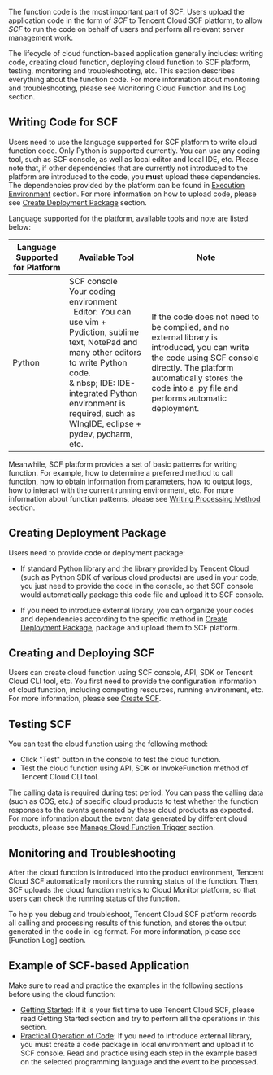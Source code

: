 The function code is the most important part of SCF. Users upload the application code in the form of *SCF* to Tencent Cloud SCF platform, to allow *SCF* to run the code on behalf of users and perform all relevant server management work.

The lifecycle of cloud function-based application generally includes: writing code, creating cloud function, deploying cloud function to SCF platform, testing, monitoring and troubleshooting, etc. This section describes everything about the function code. For more information about monitoring and troubleshooting, please see Monitoring Cloud Function and Its Log section.

## Writing Code for SCF
Users need to use the language supported for SCF platform to write cloud function code. Only Python is supported currently. You can use any coding tool, such as SCF console, as well as local editor and local IDE, etc. Please note that, if other dependencies that are currently not introduced to the platform are introduced to the code, you **must** upload these dependencies. The dependencies provided by the platform can be found in [Execution Environment](https://www.qcloud.com/document/product/583/9694#.E6.89.A7.E8.A1.8C.E7.8E.AF.E5.A2.83.E5.92.8C.E5.8F.AF.E7.94.A8.E5.BA.93) section. For more information on how to upload code, please see [Create Deployment Package](https://www.qcloud.com/document/product/583/9702) section.

Language supported for the platform, available tools and note are listed below:

| Language Supported for Platform | Available Tool | Note |
|--|--|--|
| Python | SCF console<br>Your coding environment <br>&nbsp;&nbsp;Editor: You can use vim + Pydiction, sublime text, NotePad and many other editors to write Python code.<br>& nbsp;&nbsp;IDE: IDE-integrated Python environment is required, such as WIngIDE, eclipse + pydev, pycharm, etc. | If the code does not need to be compiled, and no external library is introduced, you can write the code using SCF console directly. The platform automatically stores the code into a .py file and performs automatic deployment. |

Meanwhile, SCF platform provides a set of basic patterns for writing function. For example, how to determine a preferred method to call function, how to obtain information from parameters, how to output logs, how to interact with the current running environment, etc. For more information about function patterns, please see [Writing Processing Method](https://www.qcloud.com/document/product/583/9210) section.


## Creating Deployment Package

Users need to provide code or deployment package:

- If standard Python library and the library provided by Tencent Cloud (such as Python SDK of various cloud products) are used in your code, you just need to provide the code in the console, so that SCF console would automatically package this code file and upload it to SCF console.

- If you need to introduce external library, you can organize your codes and dependencies according to the specific method in [Create Deployment Package](https://www.qcloud.com/document/product/583/9702), package and upload them to SCF platform.

## Creating and Deploying SCF

Users can create cloud function using SCF console, API, SDK or Tencent Cloud CLI tool, etc. You first need to provide the configuration information of cloud function, including computing resources, running environment, etc. For more information, please see [Create SCF](https://www.qcloud.com/document/product/583/9207).


## Testing SCF
You can test the cloud function using the following method:

- Click "Test" button in the console to test the cloud function.
- Test the cloud function using API, SDK or InvokeFunction method of Tencent Cloud CLI tool.

The calling data is required during test period. You can pass the calling data (such as COS, etc.) of specific cloud products to test whether the function responses to the events generated by these cloud products as expected. For more information about the event data generated by different cloud products, please see [Manage Cloud Function Trigger](https://www.qcloud.com/document/product/583/9707) section.

## Monitoring and Troubleshooting
After the cloud function is introduced into the product environment, Tencent Cloud SCF automatically monitors the running status of the function. Then, SCF uploads the cloud function metrics to Cloud Monitor platform, so that users can check the running status of the function.

To help you debug and troubleshoot, Tencent Cloud SCF platform records all calling and processing results of this function, and stores the output generated in the code in log format. For more information, please see [Function Log] section.

## Example of SCF-based Application
Make sure to read and practice the examples in the following sections before using the cloud function:

- [Getting Started](https://www.qcloud.com/document/product/583/9179): If it is your fist time to use Tencent Cloud SCF, please read Getting Started section and try to perform all the operations in this section.
- [Practical Operation of Code](https://www.qcloud.com/document/product/583/9734): If you need to introduce external library, you must create a code package in local environment and upload it to SCF console. Read and practice using each step in the example based on the selected programming language and the event to be processed.





